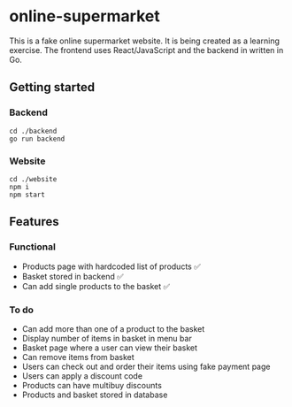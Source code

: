 # online-supermarket

This is a fake online supermarket website. It is being created as a learning exercise. The frontend uses React/JavaScript and the backend in written in Go.

## Getting started

### Backend

    cd ./backend
    go run backend

### Website

    cd ./website
    npm i
    npm start

## Features

### Functional

- Products page with hardcoded list of products ✅
- Basket stored in backend ✅
- Can add single products to the basket ✅

### To do

- Can add more than one of a product to the basket
- Display number of items in basket in menu bar
- Basket page where a user can view their basket
- Can remove items from basket
- Users can check out and order their items using fake payment page
- Users can apply a discount code
- Products can have multibuy discounts
- Products and basket stored in database
